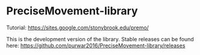 # PreciseMovement-library
Tutorial:
https://sites.google.com/stonybrook.edu/premo/

This is the development version of the library.
Stable releases can be found here:
https://github.com/purwar2016/PreciseMovement-library/releases
